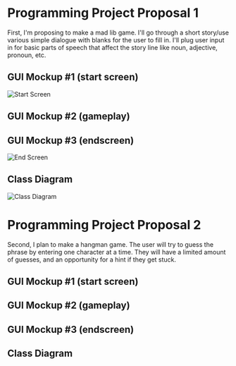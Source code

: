 # Programming Project Proposal 1
First, I'm proposing to make a mad lib game. I'll go through a short story/use various simple dialogue with blanks for the user to fill in. I'll plug user input in for basic parts of speech that affect the story line like noun, adjective, pronoun, etc. 

## GUI Mockup #1 (start screen)
![Start Screen](https://user-images.githubusercontent.com/89112469/160669355-eb27543d-6571-4013-9c41-1de9f17c2587.png)
## GUI Mockup #2 (gameplay)

## GUI Mockup #3 (endscreen)
![End Screen](https://user-images.githubusercontent.com/89112469/160669861-14472219-e608-4145-b1af-03002d773665.png)
## Class Diagram
![Class Diagram](https://user-images.githubusercontent.com/89112469/160678102-ee4b9f6a-b232-4b19-95de-183096ba38b5.png)
# Programming Project Proposal 2
Second, I plan to make a hangman game. The user will try to guess the phrase by entering one character at a time. They will have a limited amount of guesses, and an opportunity for a hint if they get stuck. 

## GUI Mockup #1 (start screen)

## GUI Mockup #2 (gameplay)

## GUI Mockup #3 (endscreen)

## Class Diagram
